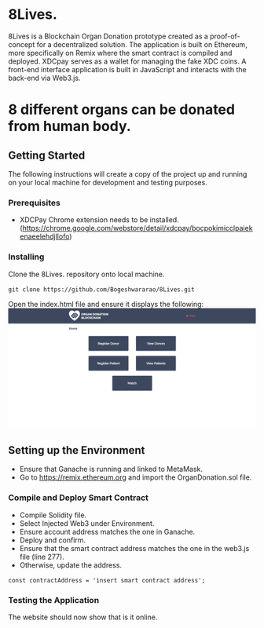 # 8Lives.

8Lives is a Blockchain Organ Donation prototype created as a proof-of-concept for a decentralized solution. The application is built on Ethereum, more specifically on Remix where the smart contract is compiled and deployed. XDCpay serves as a wallet for managing the fake XDC coins. A front-end interface application is built in JavaScript and interacts with the back-end via Web3.js. 

# 8 different organs can be donated from human body.

## Getting Started

The following instructions will create a copy of the project up and running on your local machine for development and testing purposes.

### Prerequisites

- XDCPay Chrome extension needs to be installed. (https://chrome.google.com/webstore/detail/xdcpay/bocpokimicclpaiekenaeelehdjllofo)

### Installing

Clone the 8Lives. repository onto local machine.
```
git clone https://github.com/Bogeshwararao/8Lives.git
```
Open the index.html file and ensure it displays the following:
![doc_img_1](assets/img/doc_img_1.png)

## Setting up the Environment
- Ensure that Ganache is running and linked to MetaMask.
- Go to https://remix.ethereum.org and import the OrganDonation.sol file.

### Compile and Deploy Smart Contract
- Compile Solidity file.
- Select Injected Web3 under Environment.
- Ensure account address matches the one in Ganache.
- Deploy and confirm.
- Ensure that the smart contract address matches the one in the web3.js file (line 277).
- Otherwise, update the address.

```
const contractAddress = 'insert smart contract address';
```

### Testing the Application
The website should now show that is it online.


